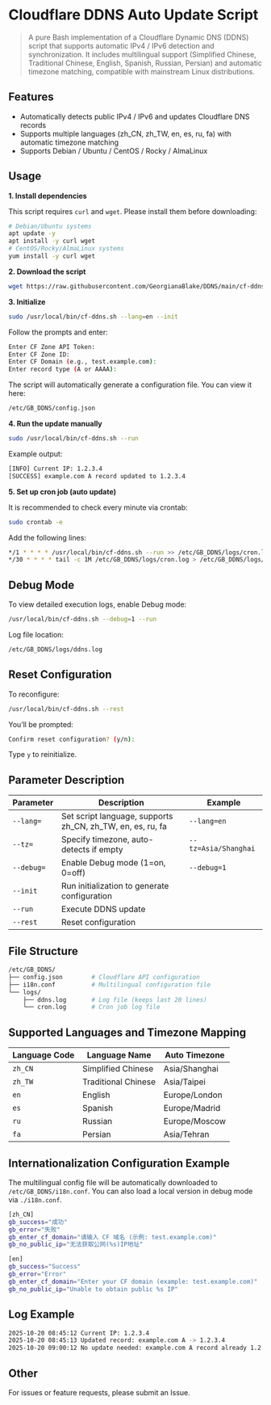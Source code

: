 # Cloudflare DDNS Auto Update Script

> A pure Bash implementation of a Cloudflare Dynamic DNS (DDNS) script that supports automatic IPv4 / IPv6 detection and synchronization. It includes multilingual support (Simplified Chinese, Traditional Chinese, English, Spanish, Russian, Persian) and automatic timezone matching, compatible with mainstream Linux distributions.

## Features

+ Automatically detects public IPv4 / IPv6 and updates Cloudflare DNS records
+ Supports multiple languages (zh_CN, zh_TW, en, es, ru, fa) with automatic timezone matching
+ Supports Debian / Ubuntu / CentOS / Rocky / AlmaLinux

## Usage

**1. Install dependencies**

This script requires `curl` and `wget`. Please install them before downloading:

```bash
# Debian/Ubuntu systems
apt update -y
apt install -y curl wget
# CentOS/Rocky/AlmaLinux systems
yum install -y curl wget
```

**2. Download the script**

```bash
wget https://raw.githubusercontent.com/GeorgianaBlake/DDNS/main/cf-ddns.sh -O /usr/local/bin/cf-ddns.sh && chmod +x /usr/local/bin/cf-ddns.sh
```

**3. Initialize**

```bash
sudo /usr/local/bin/cf-ddns.sh --lang=en --init
```

Follow the prompts and enter:

```bash
Enter CF Zone API Token:
Enter CF Zone ID:
Enter CF Domain (e.g., test.example.com):
Enter record type (A or AAAA):
```

The script will automatically generate a configuration file. You can view it here:

```bash
/etc/GB_DDNS/config.json
```

**4. Run the update manually**

```bash
sudo /usr/local/bin/cf-ddns.sh --run
```

Example output:

```bash
[INFO] Current IP: 1.2.3.4
[SUCCESS] example.com A record updated to 1.2.3.4
```

**5. Set up cron job (auto update)**

It is recommended to check every minute via crontab:

```bash
sudo crontab -e
```

Add the following lines:

```bash
*/1 * * * * /usr/local/bin/cf-ddns.sh --run >> /etc/GB_DDNS/logs/cron.log 2>&1
*/30 * * * * tail -c 1M /etc/GB_DDNS/logs/cron.log > /etc/GB_DDNS/logs/cron.tmp && mv /etc/GB_DDNS/logs/cron.tmp /etc/GB_DDNS/logs/cron.log
```

## Debug Mode

To view detailed execution logs, enable Debug mode:

```bash
/usr/local/bin/cf-ddns.sh --debug=1 --run
```

Log file location:

```bash
/etc/GB_DDNS/logs/ddns.log
```

## Reset Configuration

To reconfigure:

```bash
/usr/local/bin/cf-ddns.sh --rest
```

You’ll be prompted:

```bash
Confirm reset configuration? (y/n):
```

Type `y` to reinitialize.

## Parameter Description

| Parameter  | Description                                                | Example              |
| ---------- | ---------------------------------------------------------- | -------------------- |
| `--lang=`  | Set script language, supports zh_CN, zh_TW, en, es, ru, fa | `--lang=en`          |
| `--tz=`    | Specify timezone, auto-detects if empty                    | `--tz=Asia/Shanghai` |
| `--debug=` | Enable Debug mode (1=on, 0=off)                            | `--debug=1`          |
| `--init`   | Run initialization to generate configuration               |                      |
| `--run`    | Execute DDNS update                                        |                      |
| `--rest`   | Reset configuration                                        |                      |

## File Structure

```bash
/etc/GB_DDNS/
├── config.json        # Cloudflare API configuration
├── i18n.conf          # Multilingual configuration file
└── logs/
    ├── ddns.log       # Log file (keeps last 20 lines)
    └── cron.log       # Cron job log file
```

## Supported Languages and Timezone Mapping

| Language Code | Language Name       | Auto Timezone |
| ------------- | ------------------- | ------------- |
| `zh_CN`       | Simplified Chinese  | Asia/Shanghai |
| `zh_TW`       | Traditional Chinese | Asia/Taipei   |
| `en`          | English             | Europe/London |
| `es`          | Spanish             | Europe/Madrid |
| `ru`          | Russian             | Europe/Moscow |
| `fa`          | Persian             | Asia/Tehran   |

## Internationalization Configuration Example

The multilingual config file will be automatically downloaded to `/etc/GB_DDNS/i18n.conf`.
You can also load a local version in debug mode via `./i18n.conf`.

```bash
[zh_CN]
gb_success="成功"
gb_error="失败"
gb_enter_cf_domain="请输入 CF 域名 (示例: test.example.com)"
gb_no_public_ip="无法获取公网(%s)IP地址"

[en]
gb_success="Success"
gb_error="Error"
gb_enter_cf_domain="Enter your CF domain (example: test.example.com)"
gb_no_public_ip="Unable to obtain public %s IP"
```

## Log Example

```bash
2025-10-20 08:45:12 Current IP: 1.2.3.4
2025-10-20 08:45:13 Updated record: example.com A -> 1.2.3.4
2025-10-20 09:00:12 No update needed: example.com A record already 1.2.3.4
```

## Other

For issues or feature requests, please submit an Issue.
